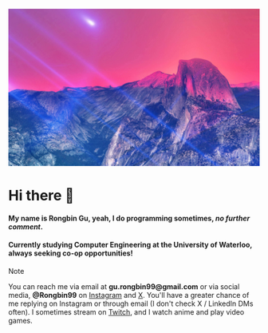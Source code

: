 ![](https://github.com/Rongbin99/Rongbin99/blob/main/Wallpaper2.jpg)
# Hi there 👋
#### My name is Rongbin Gu, yeah, I do programming sometimes, _no further comment_. 
#### Currently studying Computer Engineering at the University of Waterloo, always seeking co-op opportunities!

> [!NOTE]
> You can reach me via email at __gu.rongbin99@gmail.com__ or via social media, __@Rongbin99__ on [Instagram](https://instagram.com/rongbin99) and [X](https://twitter.com/rongbin99). You'll have a greater chance of me replying on Instagram or through email (I don't check X / LinkedIn DMs often). I sometimes stream on [Twitch](https://www.twitch.tv/rongbin99), and I watch anime and play video games.
